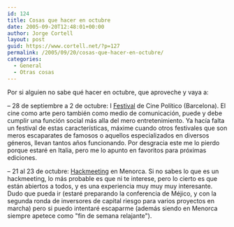 ```yaml
---
id: 124
title: Cosas que hacer en octubre
date: 2005-09-20T12:48:01+00:00
author: Jorge Cortell
layout: post
guid: https://www.cortell.net/?p=127
permalink: /2005/09/20/cosas-que-hacer-en-octubre/
categories:
  - General
  - Otras cosas
---
```

Por si alguien no sabe qué hacer en octubre, que aproveche y vaya a:

– 28 de septiembre a 2 de octubre: I [Festival](https://www.cinemapolitic.com/) de Cine Polí­tico (Barcelona). El cine como arte pero también como medio de comunicación, puede y debe cumplir una función social más alla del mero entretenimiento. Ya hací­a falta un festival de estas caracterí­sticas, máxime cuando otros festivales que son meros escaparates de famosos o aquellos especializados en diversos géneros, llevan tantos años funcionando. Por desgracia este me lo pierdo porque estaré en Italia, pero me lo apunto en favoritos para próximas ediciones.

– 21 al 23 de octubre: [Hackmeeting](https://sindominio.net/hackmeeting/index.php/Portada) en Menorca. Si no sabes lo que es un hackmeeting, lo más probable es que ni te interese, pero lo cierto es que están abiertos a todos, y es una experiencia muy muy muy interesante. Dudo que pueda ir (estaré preparando la conferencia de Méjico, y con la segunda ronda de inversores de capital riesgo para varios proyectos en marcha) pero si puedo intentaré escaparme (además siendo en Menorca siempre apetece como "fin de semana relajante").
